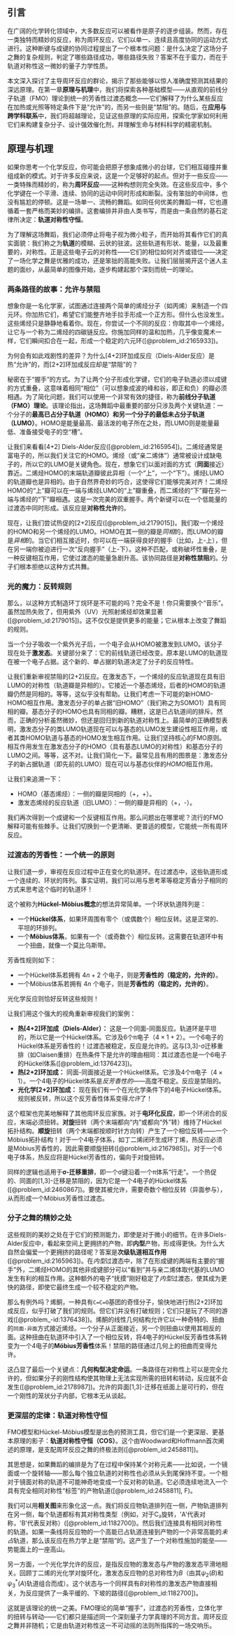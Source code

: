 ## 引言
在广阔的化学转化领域中，大多数反应可以被看作是原子的逐步组装。然而，存在一类独特而精妙的反应，称为周环反应，它们以单一、连续且高度协同的运动方式进行。这种断键与成键的协同过程提出了一个根本性问题：是什么决定了这场分子之舞的复杂规则，判定了哪些路径成功，哪些路径失败？答案不在于蛮力，而在于轨道对称性这一微妙的量子力学性质。

本文深入探讨了主导周环反应的群论，揭示了那些能够以惊人准确度预测其结果的深远原理。在第一章**原理与机理**中，我们将探索各种基础模型——从直观的前线分子轨道（FMO）理论到统一的芳香性过渡态概念——它们解释了为什么某些反应在加热或光照等特定条件下是“允许”的，而另一些则是“禁阻”的。随后，在**应用与跨学科联系**中，我们将超越理论，见证这些原理的实际应用，探索化学家如何利用它们来构建复杂分子、设计强效催化剂，并理解生命与材料科学的精密机制。

## 原理与机理

如果你思考一个化学反应，你可能会把原子想象成微小的台球，它们相互碰撞并重组成新的模式。对于许多反应来说，这是一个足够好的起点。但对于一些反应——一类特殊而精妙的，称为**周环反应**——这种构想则完全失效。在这些反应中，多个化学键在一个平滑、连续、协同的运动中同时形成和断裂。没有笨拙的中间体，也没有尴尬的停顿。这是一场单一、流畅的舞蹈。如同任何优美的舞蹈一样，它也遵循着一套严格而美妙的编排。这套编排并非由人类书写，而是由一条自然的基石定律所决定：**轨道对称性守恒**。

为了理解这场舞蹈，我们必须停止将电子视为微小粒子，而开始将其看作它们的真实面貌：我们称之为**轨道**的模糊、云状的驻波。这些轨道有形状、能量，以及最重要的，对称性。正是这些电子云的对称性——它们的相位如何对齐或错位——决定了一场化学之舞是优雅的成功，还是笨拙的高能失败。让我们层层揭开这个迷人主题的面纱，从最简单的图像开始，逐步构建起那个深刻而统一的理论。

### 两条路径的故事：允许与禁阻

想象你是一名化学家，试图通过连接两个简单的烯烃分子（如丙烯）来制造一个四元环。你加热它们，希望它们能整齐地手拉手形成一个正方形。但什么也没发生。这些烯烃只是静静地看着你。现在，你尝试一个不同的反应：你取其中一个烯烃，让它与一个称为二烯烃的四碳链反应。你施加同样的温和加热，几乎像变魔术一样，它们瞬间扣合在一起，形成一个稳定的六元环([@problem_id:2165933])。

为何会有如此戏剧性的差异？为什么[4+2]环加成反应（Diels-Alder反应）是热“允许”的，而[2+2]环加成反应却是“禁阻”的？

秘密在于“握手”的方式。为了让两个分子形成化学键，它们的电子轨道必须以成键的方式重叠，这意味着相同“相位”（可以想象成波的峰和谷，即正和负）的瓣必须相遇。为了简化问题，我们可以使用一个非常有效的捷径，称为**前线分子轨道（FMO）理论**。该理论指出，这场舞蹈中最重要的部分只涉及两个关键轨道：一个分子的**最高已占分子轨道（HOMO）**和另一个分子的**最低未占分子轨道（LUMO）**。HOMO是能量最高、最活泼的电子所在之处，而LUMO则是能量最低、准备接受电子的空“槽”。

让我们来看看[4+2] Diels-Alder反应([@problem_id:2165954])。二烯烃通常是富电子的，所以我们关注它的HOMO。烯烃（或“亲二烯体”）通常被设计成缺电子的，所以它的LUMO是关键角色。现在，想象它们以面对面的方式（**同面**接近）靠近。二烯烃HOMO的末端轨道瓣彼此异相（一个“上”，一个“下”）。烯烃LUMO的轨道瓣也是异相的。由于自然界奇妙的巧合，这使得它们能够完美对齐！二烯烃HOMO的“上”瓣可以在一端与烯烃LUMO的“上”瓣重叠，而二烯烃的“下”瓣在另一端与烯烃的“下”瓣相遇。这是一次完美的双重握手。两个新键可以在一个低能量的过渡态中同时形成。该反应是**对称性允许**的。

现在，让我们尝试热促的[2+2]反应([@problem_id:2179015])。我们取一个烯烃的HOMO和另一个烯烃的LUMO。HOMO在其一侧的瓣是*同相*的，而LUMO的瓣是*异相*的。当它们相互接近时，你可以在一端获得良好的握手（比如，上-上），但在另一端你被迫进行一次“反向握手”（上-下）。这种不匹配，或称破坏性重叠，是一种反键相互作用，它使过渡态的能量急剧升高。该协同路径是**对称性禁阻**的。分子们根本拒绝以这种方式共舞。

### 光的魔力：反转规则

那么，以这种方式制造环丁烷环是不可能的吗？完全不是！你只需要换个“音乐”。虽然加热失败了，但用紫外（UV）光照射烯烃却效果显著([@problem_id:2179015])。这不仅仅是提供更多的能量；它从根本上改变了舞蹈的规则。

当一个分子吸收一个紫外光子后，一个电子会从HOMO被激发到LUMO。该分子现在处于**激发态**。关键部分来了：它的前线轨道已经改变。原本是LUMO的轨道现在被一个电子占据。这个新的、单占据的轨道决定了分子的反应特性。

让我们重新审视禁阻的[2+2]反应。在激发态下，一个烯烃的反应轨道现在具有旧LUMO的对称性（轨道瓣是异相的）。它接近一个基态烯烃，后者的HOMO的轨道瓣仍然是同相的。等等，这似乎没有帮助。让我们考虑一下可能的新HOMO-HOMO相互作用。激发态分子的单占据“旧HOMO”（我们称之为SOMO1）具有同相的瓣。基态分子的HOMO也具有同相的瓣。糟糕，这是已占轨道间的排斥。然而，正确的分析虽然微妙，但还是回归到新的轨道对称性上。最简单的正确模型表明，激发态分子的类LUMO轨道现在可以与基态的LUMO发生建设性相互作用，或者其类HOMO轨道与基态的HOMO发生相互作用。让我们坚持核心的FMO原则。相互作用发生在激发态分子的HOMO（具有基态LUMO的对称性）和基态分子的LUMO之间。等等，这不对。让我们简化一下。最常见且有用的图景是：激发态分子的新占据轨道（即先前的LUMO）现在可以与基态伙伴的*HOMO*相互作用。

让我们来追溯一下：
-   HOMO（基态烯烃）：一侧的瓣是同相的（+，+）。
-   激发态烯烃的反应轨道（旧LUMO）：一侧的瓣是异相的（+，-）。

我们再次得到一个成键和一个反键相互作用。那么问题出在哪里呢？流行的FMO解释可能有些棘手。让我们切换到一个更清晰、更普适的模型，它能统一所有周环反应。

### 过渡态的芳香性：一个统一的原则

让我们退一步，审视在反应过程中正在变化的轨道环。在过渡态中，这些轨道形成一个连续的、环状的阵列。事实证明，我们可以用与思考苯等稳定芳香分子相同的方式来思考这个临时的轨道环！

这个被称为**Hückel-Möbius概念**的想法异常简单。一个环状轨道阵列是：
-   一个**Hückel体系**，如果环周围有零个（或偶数个）相位反转。这是正常的、平坦的环排列。
-   一个**Möbius体系**，如果有一个（或奇数个）相位反转。这需要在轨道环中有一个扭曲，就像一个莫比乌斯带。

芳香性规则如下：
-   一个Hückel体系若拥有 $4n+2$ 个电子，则是**芳香性的（稳定的，允许的）**。
-   一个Möbius体系若拥有 $4n$ 个电子，则是**芳香性的（稳定的，允许的）**。

光化学反应则恰好反转这些规则！

让我们用这个强大的视角重新审视我们的案例：
-   **热[4+2]环加成（Diels-Alder）：** 这是一个同面-同面反应。轨道环是平坦的，所以它是一个Hückel体系。它涉及6个π电子（$4 \times 1 + 2$）。一个6电子的Hückel体系是芳香性的！过渡态被稳定，反应是允许的。这与[3,3]-σ迁移重排（如Claisen重排）在热条件下是允许的理由相同：其过渡态也是一个6电子的Hückel体系([@problem_id:1376423])。
-   **热[2+2]环加成：** 同面-同面接近是一个Hückel体系。它涉及4个π电子（$4 \times 1$）。一个4电子的Hückel体系是*反芳香性的*——高度不稳定。反应是禁阻的。
-   **光化学[2+2]环加成：** 现在我们有一个在光化学条件下的4电子Hückel体系。规则被反转，所以这个反芳香性体系变得*允许*了！

这个框架也完美地解释了其他周环反应家族。对于**电环化反应**，即一个环闭合的反应，末端必须扭转。**对旋**扭转（两个末端都向“内”或都向“外”转）维持了Hückel拓扑结构。**顺旋**扭转（两个末端都按顺时针方向转）产生了一个相位反转——一个Möbius拓扑结构！对于一个4电子体系，如丁二烯闭环生成环丁烯，热反应必须是Möbius芳香性的，因此需要顺旋扭转([@problem_id:2167985])。对于一个6电子体系，热反应将是Hückel芳香性的，偏向于对旋扭转。

同样的逻辑也适用于**σ-迁移重排**，即一个σ键沿着一个π体系“行走”。一个热促的、同面的[1,3]-迁移是禁阻的，因为它是一个4电子的Hückel体系([@problem_id:2460867])。要使其被允许，需要奇数个相位反转（异面参与），从而形成一个Möbius芳香性过渡态。

### 分子之舞的精妙之处

这些规则的美妙之处在于它们的预测能力，即使是对于微小的细节。在许多Diels-Alder反应中，看起来空间上更拥挤的产物，即**内型**产物，形成得更快。为什么大自然会偏爱一个更拥挤的路径呢？答案是**次级轨道相互作用**([@problem_id:2165963])。在*内型*过渡态中，除了在形成键的两端有主要的“握手”外，二烯烃HOMO的其他非成键部分可以“看到”并与亲二烯体取代基的LUMO发生有利的相互作用。这种额外的电子“抚摸”刚好稳定了*内型*过渡态，使其成为更快的路径，即使它最终生成一个较不稳定的产物。

那么有例外吗？烯酮，一种具有`C=C=O`基团的奇怪分子，愉快地进行热[2+2]环加成反应，似乎打破了我们的规则。但它们并没有打破规则；它们只是玩了不同的游戏([@problem_-id:1376438])。烯酮的线性几何结构允许它以一种奇特的、扭曲的`同面-异面`方式接近烯烃。一个分子从正面接近，另一个则扭曲以使用其相反的面。这种扭曲在轨道环中引入了一个相位反转，将4电子的Hückel反芳香性体系转变为一个4电子的**Möbius芳香性**体系！禁阻的路径通过几何上的扭曲而变得允许。

这凸显了最后一个关键点：**几何构型决定命运**。一条路径在对称性上可以是完全允许的，但如果分子的刚性结构使其物理上无法实现所需的扭转和转动，反应就不会发生([@problem_id:2178987])。允许的异面[1,3]-迁移在纸面上是可行的，但在一个刚性的笼状分子内部，它根本无从谈起。

### 更深层的定律：轨道对称性守恒

FMO模型和Hückel-Möbius模型是出色的预测工具，但它们是一个更深层、更基本原理的影子：**轨道对称性守恒（COS）**。这个由Woodward和Hoffmann首次阐述的原理，是支配周环反应之舞的终极法则([@problem_id:2458811])。

其思想是，如果舞蹈的编排是为了在过程中保持某个对称元素——比如说，一个镜面或一个旋转轴——那么每个独立轨道的对称性也必须从头到尾保持不变。一个相对于镜面对称的轨道不可能神奇地变成一个反对称的轨道。它必须连续地流入一个具有完全相同对称性“标签”的产物轨道([@problem_id:2458811], F)。

我们可以用**相关图**来形象化这一点。我们将反应物轨道排列在一侧，产物轨道排列在另一侧，每个轨道都标有其对称性类型（例如，对于C₂旋转，'A'代表对称，'B'代表反对称）([@problem_id:1182700])。然后我们连接具有相同对称性的轨道。如果一条线将反应物的一个高能已占轨道连接到产物的一个非常高能的*未占*轨道，那么该反应在热力学上是“禁阻”的。这产生了一个对称性施加的能垒——势能面上的一座高山。

另一方面，一个光化学允许的反应，是指反应物的激发态与产物的激发态平滑地相关。回顾丁二烯的光化学对旋环化，激发态反应物的总对称性为$B$（由其$\psi_2(B)$和$\psi_3^*(A)$轨道组合而成）。这个状态与一个同样具有$B$对称性的激发态产物直接相关，为反应提供了一条平缓的、下坡的路径([@problem_id:1182700])。

这就是该理论的统一之美。FMO理论的简单“握手”，过渡态的芳香性，立体化学的扭转与转动——它们都只是描述同一个深刻量子力学真理的不同方言。周环反应之舞并非随机；它是由轨道对称性这一不可动摇的法则所指挥的一场交响乐。

